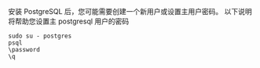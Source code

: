 安装 PostgreSQL 后，您可能需要创建一个新用户或设置主用户密码。
以下说明将帮助您设置主 postgresql 用户的密码

```text
sudo su - postgres
psql
\password
\q
```